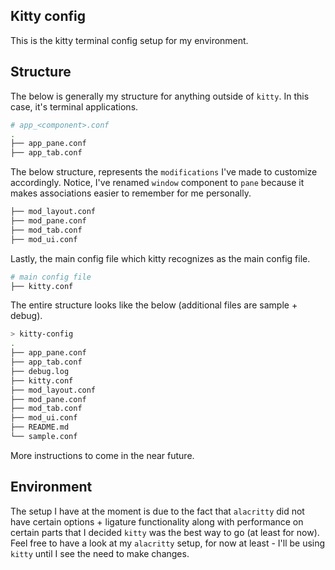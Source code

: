 ## Kitty config

This is the kitty terminal config setup for my environment.

## Structure

The below is generally my structure for anything outside of `kitty`. In this case, it's terminal applications.

```bash
# app_<component>.conf
.
├── app_pane.conf
├── app_tab.conf
```

The below structure, represents the `modifications` I've made to customize accordingly. Notice, I've renamed `window` component to `pane` because it makes associations easier to remember for me personally.

```bash
├── mod_layout.conf
├── mod_pane.conf
├── mod_tab.conf
├── mod_ui.conf
```

Lastly, the main config file which kitty recognizes as the main config file.

```bash
# main config file
├── kitty.conf
```

The entire structure looks like the below (additional files are sample + debug).

```bash
> kitty-config
.
├── app_pane.conf
├── app_tab.conf
├── debug.log
├── kitty.conf
├── mod_layout.conf
├── mod_pane.conf
├── mod_tab.conf
├── mod_ui.conf
├── README.md
└── sample.conf
```

More instructions to come in the near future.

## Environment

The setup I have at the moment is due to the fact that `alacritty` did not have certain options + ligature functionality along with performance on certain parts that I decided `kitty` was the best way to go (at least for now). Feel free to have a look at my `alacritty` setup, for now at least - I'll be using `kitty` until I see the need to make changes.
